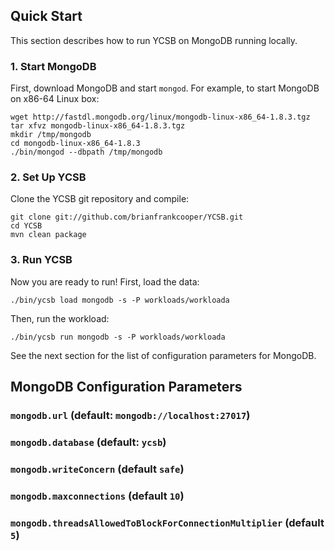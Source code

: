 ## Quick Start

This section describes how to run YCSB on MongoDB running locally. 

### 1. Start MongoDB

First, download MongoDB and start `mongod`. For example, to start MongoDB
on x86-64 Linux box:

    wget http://fastdl.mongodb.org/linux/mongodb-linux-x86_64-1.8.3.tgz
    tar xfvz mongodb-linux-x86_64-1.8.3.tgz
    mkdir /tmp/mongodb
    cd mongodb-linux-x86_64-1.8.3
    ./bin/mongod --dbpath /tmp/mongodb

### 2. Set Up YCSB

Clone the YCSB git repository and compile:

    git clone git://github.com/brianfrankcooper/YCSB.git
    cd YCSB
    mvn clean package

### 3. Run YCSB
    
Now you are ready to run! First, load the data:

    ./bin/ycsb load mongodb -s -P workloads/workloada

Then, run the workload:

    ./bin/ycsb run mongodb -s -P workloads/workloada

See the next section for the list of configuration parameters for MongoDB.

## MongoDB Configuration Parameters

### `mongodb.url` (default: `mongodb://localhost:27017`)

### `mongodb.database` (default: `ycsb`)

### `mongodb.writeConcern` (default `safe`)

### `mongodb.maxconnections` (default `10`)

### `mongodb.threadsAllowedToBlockForConnectionMultiplier` (default `5`)
